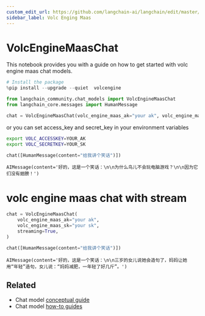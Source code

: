 ```yaml
---
custom_edit_url: https://github.com/langchain-ai/langchain/edit/master/docs/docs/integrations/chat/volcengine_maas.ipynb
sidebar_label: Volc Enging Maas
---
```

# VolcEngineMaasChat

This notebook provides you with a guide on how to get started with volc engine maas chat models.


```python
# Install the package
%pip install --upgrade --quiet  volcengine
```


```python
from langchain_community.chat_models import VolcEngineMaasChat
from langchain_core.messages import HumanMessage
```


```python
chat = VolcEngineMaasChat(volc_engine_maas_ak="your ak", volc_engine_maas_sk="your sk")
```

or you can set access_key and secret_key in your environment variables
```bash
export VOLC_ACCESSKEY=YOUR_AK
export VOLC_SECRETKEY=YOUR_SK
```


```python
chat([HumanMessage(content="给我讲个笑话")])
```



```output
AIMessage(content='好的，这是一个笑话：\n\n为什么鸟儿不会玩电脑游戏？\n\n因为它们没有翅膀！')
```


# volc engine maas chat with stream


```python
chat = VolcEngineMaasChat(
    volc_engine_maas_ak="your ak",
    volc_engine_maas_sk="your sk",
    streaming=True,
)
```


```python
chat([HumanMessage(content="给我讲个笑话")])
```



```output
AIMessage(content='好的，这是一个笑话：\n\n三岁的女儿说她会造句了，妈妈让她用“年轻”造句，女儿说：“妈妈减肥，一年轻了好几斤”。')
```



## Related

- Chat model [conceptual guide](/docs/concepts/#chat-models)
- Chat model [how-to guides](/docs/how_to/#chat-models)
